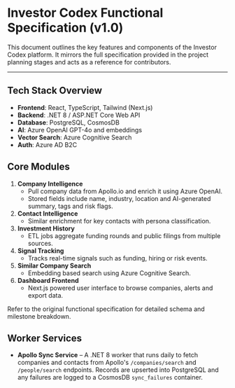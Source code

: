 # Investor Codex Functional Specification (v1.0)

This document outlines the key features and components of the Investor Codex platform. It mirrors the full specification provided in the project planning stages and acts as a reference for contributors.

---

## Tech Stack Overview

- **Frontend**: React, TypeScript, Tailwind (Next.js)
- **Backend**: .NET 8 / ASP.NET Core Web API
- **Database**: PostgreSQL, CosmosDB
- **AI**: Azure OpenAI GPT-4o and embeddings
- **Vector Search**: Azure Cognitive Search
- **Auth**: Azure AD B2C

## Core Modules

1. **Company Intelligence**
   - Pull company data from Apollo.io and enrich it using Azure OpenAI.
   - Stored fields include name, industry, location and AI-generated summary, tags and risk flags.
2. **Contact Intelligence**
   - Similar enrichment for key contacts with persona classification.
3. **Investment History**
   - ETL jobs aggregate funding rounds and public filings from multiple sources.
4. **Signal Tracking**
   - Tracks real-time signals such as funding, hiring or risk events.
5. **Similar Company Search**
   - Embedding based search using Azure Cognitive Search.
6. **Dashboard Frontend**
   - Next.js powered user interface to browse companies, alerts and export data.

Refer to the original functional specification for detailed schema and milestone breakdown.

## Worker Services

- **Apollo Sync Service** – A .NET 8 worker that runs daily to fetch companies and contacts from Apollo's `/companies/search` and `/people/search` endpoints. Records are upserted into PostgreSQL and any failures are logged to a CosmosDB `sync_failures` container.

